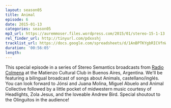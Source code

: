 ```yaml
---
layout: season05
title: Animal
episode: 6
date: 2015-01-13
categories: season05
mp3_url: https://auremmoser.files.wordpress.com/2015/01/stereo-15-1-13.mp3
rel_finder_url: http://tinyurl.com/pdxxshj
tracklist_url: https://docs.google.com/spreadsheets/d/1AnBPTKYgbRICVfnWy8lh2XAfNTw8cQFm6TVHdbUXQa0/edit#gid=49
duration: '00:56:05'
length:
---
```


This special episode in a series of Stereo Semantics broadcasts from [Radio Colmena](http://www.radiocolmena.com.ar/) at the Matienzo Cultural Club in Buenos Aires, Argentina. We'll be featuring a bilingual broadcast of songs about Animals, castellano/inglés. You can look forward to Jónsi and Juana Molina, Miguel Abuelo and Animal Collective followed by a little pocket of midwestern music courtesy of Headlights, Zola Jesus, and the loveable Andrew Bird. Special shoutout to the Olinguitos in the audience!
